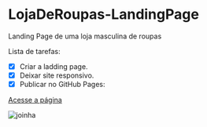 # LojaDeRoupas-LandingPage
 Landing Page de uma loja masculina de roupas
 
Lista de tarefas:
- [x] Criar a ladding page.
- [x] Deixar site responsivo.
- [x] Publicar no GitHub Pages:

[Acesse a página]( https://alan-lr.github.io/LojaDeRoupas-LandingPage/)

![joinha](https://user-images.githubusercontent.com/86266061/150696061-2cf74a7c-26e1-4179-92da-044be3a3adbb.jpg)
